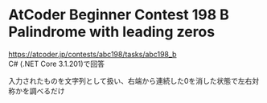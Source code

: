 # AtCoder Beginner Contest 198 B Palindrome with leading zeros  
https://atcoder.jp/contests/abc198/tasks/abc198_b  
C# (.NET Core 3.1.201)で回答  

入力されたものを文字列として扱い、右端から連続した0を消した状態で左右対称かを調べるだけ
